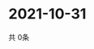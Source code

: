 # 2021-10-31
  共 0条

  <!-- BEGIN -->
  <!-- 最后更新时间Sun Oct 31 2021 07:04:04 GMT+0000 (Coordinated Universal Time) -->
  
  <!-- END -->
  
  